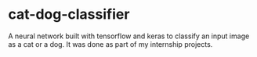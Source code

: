 # cat-dog-classifier
A neural network built with tensorflow and keras to classify an input image as a cat or a dog. It was done as part of my internship projects.
